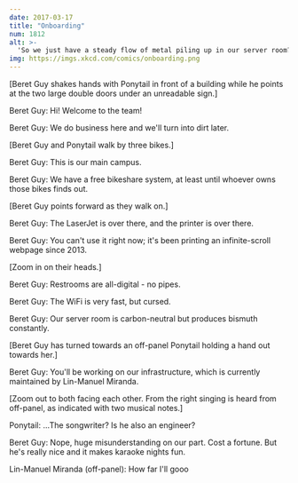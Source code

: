 ```yaml
---
date: 2017-03-17
title: "Onboarding"
num: 1812
alt: >-
  'So we just have a steady flow of metal piling up in our server room? Isn't that a problem?' 'Yeah, you should bring that up at our next bismuth meeting.'
img: https://imgs.xkcd.com/comics/onboarding.png
---
```

[Beret Guy shakes hands with Ponytail in front of a building while he points at the two large double doors under an unreadable sign.]

Beret Guy: Hi! Welcome to the team!

Beret Guy: We do business here and we'll turn into dirt later.

[Beret Guy and Ponytail walk by three bikes.]

Beret Guy: This is our main campus.

Beret Guy: We have a free bikeshare system, at least until whoever owns those bikes finds out.

[Beret Guy points forward as they walk on.]

Beret Guy: The LaserJet is over there, and the printer is over there.

Beret Guy: You can't use it right now; it's been printing an infinite-scroll webpage since 2013.

[Zoom in on their heads.]

Beret Guy: Restrooms are all-digital - no pipes.

Beret Guy: The WiFi is very fast, but cursed.

Beret Guy: Our server room is carbon-neutral but produces bismuth constantly.

[Beret Guy has turned towards an off-panel Ponytail holding a hand out towards her.]

Beret Guy: You'll be working on our infrastructure, which is currently maintained by Lin-Manuel Miranda.

[Zoom out to both facing each other. From the right singing is heard from off-panel, as indicated with two musical notes.]

Ponytail: ...The songwriter? Is he also an engineer?

Beret Guy: Nope, huge misunderstanding on our part. Cost a fortune. But he's really nice and it makes karaoke nights fun.

Lin-Manuel Miranda (off-panel): How far I'll gooo